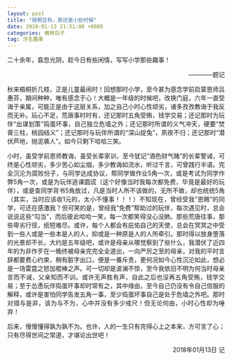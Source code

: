 ```yaml
---
layout: post
title: "梧桐含秋，那还是小些时候"
date: 2018-01-13 21:51:00 +0800
categories: 樵林后子
tag: 浮生趣事
---
```

<p align="justify">二十余年，翕忽光阴，趁今日有些闲情，写写小学那些趣事！</p>
<p align="right">————题记</p>

<p align="justify">秋来梧桐折几枝，正是儿童最闹时！回想那时小学，至今甚为感念学前启蒙恩师吕惠芬，期间种种，唯有感念于心！大概是一年级的时候吧，改换门庭，六年一直受诲于亲属，可能正是由于这层关系，加之自己小时心性顽劣，诸多孜孜教诲于我反而无补。玩心不足，荒唐事时时有，还记那时五角受贿，钱学交易；还记那时为玩伴“出谋划策”捣蛋坏事，自己独立危墙之外；还记那时所谓的义气冲天，硬要“焚膏三柱，桃园结义”；还记那时与玩伴所谓的“深山捉兔”，夙夜不归；还记那时“潜伏芦地，抛泥袭人”。如今只剩下哈哈三笑。</p>

<p align="justify">小时，虽受学前恩师教诲，虽受长辈家训，至今犹记“酒色财气赌”的长辈警诫，可终是心性顽劣，多少苦心如尘烟，多少教诲如流水，听过千言，可曾践行半语。完全沉沦为腐败份子，与同学达成协议，帮同学做作业5角一次，或是考试为同学作弊5角一次，或是为玩伴逃课圆谎（这个好像当时我每次都免费，毕竟是最好的玩伴），或是查同学背书5角放过，凡是当时人所不该做的，无所不做，却也统统5角（其实，当时应该收1元的，太小不懂事！！！）不知现在，曾经受我”恩赐”的同学，可还在感激我？但可笑的是，曾经我”免费”帮助过的玩伴，每次遇见时，总会说说这些“勾当”，而后彼此哈哈一笑，每一次都笑得没心没肺。那些荒唐往事，那些卑劣行径，纸短难尽。或许，每个人都会有庇佑自己的天使，总会在冥冥之中受到一些人或是一些本是人的人，抑或是一种原是人的人所牵引。那时得以放身堕落的光景却不长，大约是五年级吧，或许是母亲从哪觉察到了些什么，我潜伏了近四年的为非作歹在一晚终被母亲完完全全道出，一向严厉之至的母亲，对我的平时言辞都要费心约束，稍有脏字出口，便是一番斥责，更何况如今心性沉沦如此，想必是一场雷霆之怒加棍棒之声。可一切却是波澜不惊，至今我依旧不明为何当时母亲言而不诫，父亲知而不训。或许无声胜有声，自此之后也没再五角受贿，钱学交易；至于怂恿玩伴捣蛋坏事却时常有之，其中缘由，至今自己仍没有令自己信服的解释，或许是害怕同学告发五角一事，至少捣蛋坏事自己是处于危墙之外吧。那时对错与是非，该为与不为，心中并没有多少戒尺！但无论何由，小时心性却为唾弃！</p>

<p align="justify">后来，慢慢懂得孰为孰不为。也许，人的一生只有完得心上之本来，方可言了心；只有尽得世间之常道，才堪论出世吧！</p>


<p align="right">2018年01月13日 记</p>

